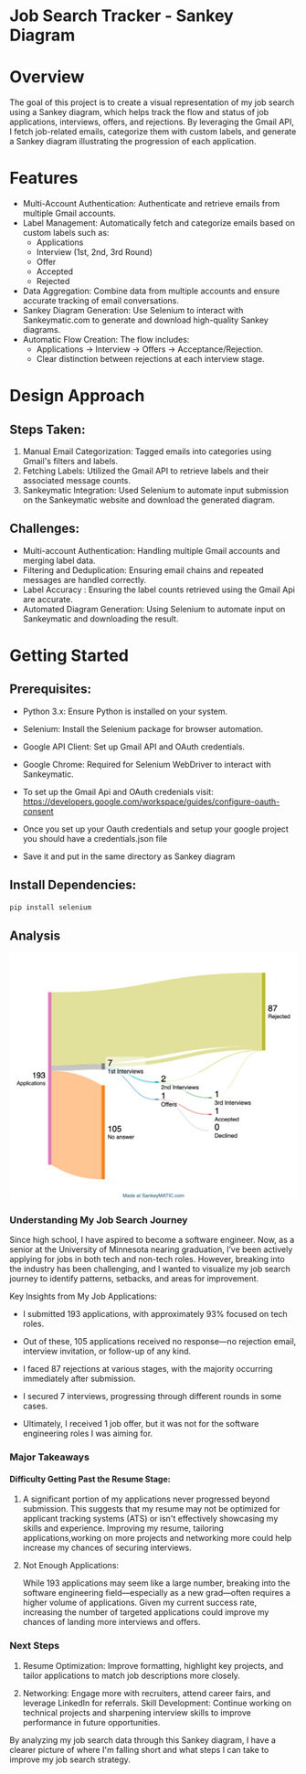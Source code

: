 
#            Job Search Tracker - Sankey Diagram 


# Overview
The goal of this project is to create a visual representation of my job search
using a Sankey diagram, which helps track the flow and status of job applications,
interviews, offers, and rejections. By leveraging the Gmail API, I fetch job-related
emails, categorize them with custom labels, and generate a Sankey diagram illustrating 
the progression of each application.

# Features
- Multi-Account Authentication: Authenticate and retrieve emails from multiple Gmail accounts.
- Label Management: Automatically fetch and categorize emails based on custom labels such as:
    - Applications
    - Interview (1st, 2nd, 3rd Round)
    - Offer
    - Accepted
    - Rejected
- Data Aggregation: Combine data from multiple accounts and ensure accurate tracking of email conversations.
- Sankey Diagram Generation: Use Selenium to interact with Sankeymatic.com to generate and download high-quality Sankey diagrams.
- Automatic Flow Creation: The flow includes:
    - Applications -> Interview -> Offers -> Acceptance/Rejection.
    - Clear distinction between rejections at each interview stage.

# Design Approach

## Steps Taken:
1. Manual Email Categorization: Tagged emails into categories using Gmail's filters and labels.
2. Fetching Labels: Utilized the Gmail API to retrieve labels and their associated message counts.
3. Sankeymatic Integration: Used Selenium to automate input submission on the Sankeymatic website and download the generated diagram.

## Challenges:
- Multi-account Authentication: Handling multiple Gmail accounts and merging label data.
- Filtering and Deduplication: Ensuring email chains and repeated messages are handled correctly.
- Label Accuracy : Ensuring the label counts retrieved using the Gmail Api are accurate.
- Automated Diagram Generation: Using Selenium to automate input on Sankeymatic and downloading the result.

# Getting Started

## Prerequisites:
- Python 3.x: Ensure Python is installed on your system.
- Selenium: Install the Selenium package for browser automation.
- Google API Client: Set up Gmail API and OAuth credentials.
- Google Chrome: Required for Selenium WebDriver to interact with Sankeymatic.

- To set up the Gmail Api and OAuth credenials visit: https://developers.google.com/workspace/guides/configure-oauth-consent

- Once you set up your Oauth credentials and setup your google project you should have a credentials.json file 

- Save it and put in the same directory as Sankey diagram
## Install Dependencies:
```bash
pip install selenium
```
## Analysis

![alt text](sankeydiagram.png)

### Understanding My Job Search Journey
Since high school, I have aspired to become a software engineer. Now, as a senior at the University of Minnesota nearing graduation, I’ve been actively applying for jobs in both tech and non-tech roles. However, breaking into the industry has been challenging, and I wanted to visualize my job search journey to identify patterns, setbacks, and areas for improvement.

Key Insights from My Job Applications:
- I submitted 193 applications, with approximately 93% focused on tech roles.

- Out of these, 105 applications received no response—no rejection email, interview invitation, or follow-up of any kind.

- I faced 87 rejections at various stages, with the majority occurring immediately after submission.

- I secured 7 interviews, progressing through different rounds in some cases.

- Ultimately, I received 1 job offer, but it was not for the software engineering roles I was aiming for.

### Major Takeaways
#### Difficulty Getting Past the Resume Stage:

1. A significant portion of my applications never progressed beyond submission. This suggests that my resume may not be optimized for applicant tracking systems (ATS) or isn't effectively showcasing my skills and experience. Improving my resume, tailoring applications,working on more projects and networking more could help increase my chances of securing interviews.

2. Not Enough Applications:

    While 193 applications may seem like a large number, breaking into the software engineering field—especially as a new grad—often requires a higher volume of applications. Given my current success rate, increasing the number of targeted applications could improve my chances of landing more interviews and offers.

### Next Steps
1. Resume Optimization: Improve formatting, highlight key projects, and tailor applications to match job descriptions more closely.

2. Networking: Engage more with recruiters, attend career fairs, and leverage LinkedIn for referrals.
Skill Development: Continue working on technical projects and sharpening interview skills to improve performance in future opportunities.



By analyzing my job search data through this Sankey diagram, I have a clearer picture of where I'm falling short and what steps I can take to improve my job search strategy.
